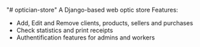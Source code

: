 "# optician-store" 
A Django-based web optic store
Features:
- Add, Edit and Remove clients, products, sellers and purchases
- Check statistics and print receipts
- Authentification features for admins and workers
